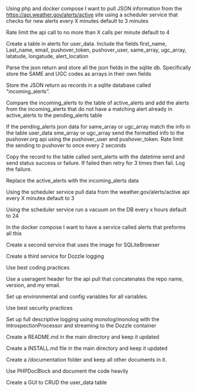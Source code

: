 Using php and docker compose I want to pull JSON information from the https://api.weather.gov/alerts/active site using a
scheduler service that checks for new alerts every X minutes default to 3 minutes 

Rate limit the api call to no more than X calls per minute default to 4

Create a table in alerts for user_data.  Include the fields first_name, Last_name, email, pushover_token, pushover_user,
same_array, ugc_array, latatude, longatude, alert_location

Parse the json return and store all the json fields in the sqlite db.  Specifically store the SAME and UGC codes as
arrays in their own fields

Store the JSON return as records in a sqlite database called "incoming_alerts".

Compare the incoming_alerts to the table of active_alerts and  add the alerts from the incoming_alerts that do not have a
matching alert already in active_alerts to the pending_alerts table

If the pending_alerts json data for same_array or ugc_array match the info in the table user_data sme_array or ugc_array
send the formatted info to the pushover.org api using the pushover_user and pushover_token.  Rate limit the sending to
pushover to once every 2 seconds

Copy the record to the table called sent_alerts with the datetime send and send status success or failure.  If failed
then retry for 3 times then fail.  Log the failure.

Replace the active_alerts with the incoming_alerts data

Using the scheduler service pull data from the weather.gov/alerts/active api every X minutes default to 3

Using the scheduler service run a vacuum on the DB every x hours default to 24

In the docker compose I want to have a service called alerts that preforms all this

Create a second service that uses the image for SQLiteBrowser 

Create a third service for Dozzle logging

Use best coding practices

Use a useragent header for the api pull that concatenates the repo name, version, and my email.

Set up environmental and config variables for all variables.

Use best security practices

Set up full descriptive logging using monolog/monolog with the IntrospectionProcessor and streaming to the Dozzle 
container

Create a README.md in the main directory and keep it updated

Create a INSTALL.md file in the main directory and keep it updated

Create a /documentation folder and keep all other documents in it.

Use PHPDocBlock and document the code heavily

Create a GUI to CRUD the user_data table 
